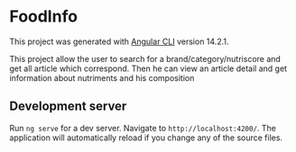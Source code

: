 # FoodInfo

This project was generated with [Angular CLI](https://github.com/angular/angular-cli) version 14.2.1.

This project allow the user to search for a brand/category/nutriscore and get all article which correspond. Then he can view an article detail and get information about nutriments and his composition

## Development server

Run `ng serve` for a dev server. Navigate to `http://localhost:4200/`. The application will automatically reload if you change any of the source files.
